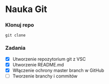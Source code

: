 # Nauka Git

### Klonuj repo
```
git clone
```

### Zadania
- [x] Utworzenie repozytorium git z VSC
- [x] Utworzenie README.md
- [x] Włączenie ochrony master branch w GitHub
- [ ] Tworzenie branchy i commitów
